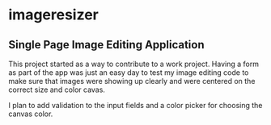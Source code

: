 # imageresizer

## Single Page Image Editing Application

This project started as a way to contribute to a work project. Having a form as part of the app was just an easy day to test my image editing code to make sure that images were showing up clearly and were centered on the correct size and color cavas.

I plan to add validation to the input fields and a color picker for choosing the canvas color.